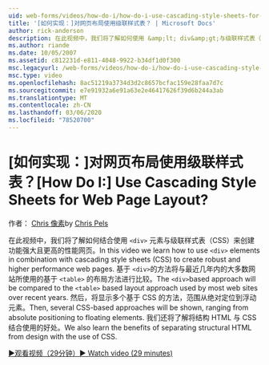 ```yaml
---
uid: web-forms/videos/how-do-i/how-do-i-use-cascading-style-sheets-for-web-page-layout
title: '[如何实现：]对网页布局使用级联样式表？ | Microsoft Docs'
author: rick-anderson
description: 在此视频中，我们将了解如何使用 &amp;lt; div&amp;gt;与级联样式表（CSS）结合起来以创建强大、更高性能的 web p 的元素 。
ms.author: riande
ms.date: 10/05/2007
ms.assetid: c812231d-e811-4048-9922-b34df1d0f300
msc.legacyurl: /web-forms/videos/how-do-i/how-do-i-use-cascading-style-sheets-for-web-page-layout
msc.type: video
ms.openlocfilehash: 8ac51219a3734d3d2c8657bcfac159e28faa7d7c
ms.sourcegitcommit: e7e91932a6e91a63e2e46417626f39d6b244a3ab
ms.translationtype: MT
ms.contentlocale: zh-CN
ms.lasthandoff: 03/06/2020
ms.locfileid: "78520700"
---
```

# <a name="how-do-i-use-cascading-style-sheets-for-web-page-layout"></a><span data-ttu-id="3ac5c-104">[如何实现：]对网页布局使用级联样式表？</span><span class="sxs-lookup"><span data-stu-id="3ac5c-104">[How Do I:] Use Cascading Style Sheets for Web Page Layout?</span></span>

<span data-ttu-id="3ac5c-105">作者： [Chris 像素](https://twitter.com/chrispels)</span><span class="sxs-lookup"><span data-stu-id="3ac5c-105">by [Chris Pels](https://twitter.com/chrispels)</span></span>

<span data-ttu-id="3ac5c-106">在此视频中，我们将了解如何结合使用 `<div>` 元素与级联样式表（CSS）来创建功能强大且更高的性能网页。</span><span class="sxs-lookup"><span data-stu-id="3ac5c-106">In this video we learn how to use `<div>` elements in combination with cascading style sheets (CSS) to create robust and higher performance web pages.</span></span> <span data-ttu-id="3ac5c-107">基于 `<div>`的方法将与最近几年内的大多数网站所使用的基于 `<table>` 的布局方法进行比较。</span><span class="sxs-lookup"><span data-stu-id="3ac5c-107">The `<div>`based approach will be compared to the `<table>` based layout approach used by most web sites over recent years.</span></span> <span data-ttu-id="3ac5c-108">然后，将显示多个基于 CSS 的方法，范围从绝对定位到浮动元素。</span><span class="sxs-lookup"><span data-stu-id="3ac5c-108">Then, several CSS-based approaches will be shown, ranging from absolute positioning to floating elements.</span></span> <span data-ttu-id="3ac5c-109">我们还将了解将结构 HTML 与 CSS 结合使用的好处。</span><span class="sxs-lookup"><span data-stu-id="3ac5c-109">We also learn the benefits of separating structural HTML from design with the use of CSS.</span></span>

[<span data-ttu-id="3ac5c-110">&#9654;观看视频（29分钟）</span><span class="sxs-lookup"><span data-stu-id="3ac5c-110">&#9654; Watch video (29 minutes)</span></span>](https://channel9.msdn.com/Blogs/ASP-NET-Site-Videos/how-do-i-use-cascading-style-sheets-for-web-page-layout)
